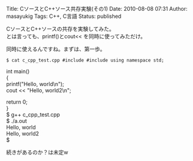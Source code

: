 Title: CソースとC++ソース共存実験(その1)
Date: 2010-08-08 07:31
Author: masayukig
Tags: C++, C言語
Status: published

CソースとC++ソースの共存を実験してみた。  
とは言っても、printf()とcout&lt;&lt; を同時に使ってみただけ。

同時に使えるんですね。まずは、第一歩。

`$ cat c_cpp_test.cpp #include #include using namespace std;`

int main()  
{  
printf("Hello, world\\n");  
cout &lt;&lt; "Hello, world2\\n";

return 0;  
}  
\$ g++ c\_cpp\_test.cpp  
\$ ./a.out  
Hello, world  
Hello, world2  
\$  
  
続きがあるのか？は未定w
